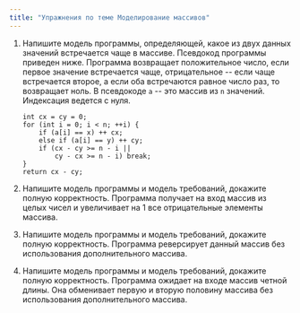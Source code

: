 ```yaml
---
title: "Упражнения по теме Моделирование массивов"
---
```


1. Напишите модель программы, определяющей, какое из двух
   данных значений встречается чаще в массиве. Псевдокод
   программы приведен ниже. Программа возвращает положительное
   число, если первое значение встречается чаще, отрицательное
   -- если чаще встречается второе, а если оба встречаются
   равное число раз, то возвращает ноль. В псевдокоде
   <code>a</code> -- это массив из <code>n</code> значений.
   Индексация ведется с нуля.

   ```
   int cx = cy = 0;
   for (int i = 0; i < n; ++i) {
       if (a[i] == x) ++ cx;
       else if (a[i] == y) ++ cy;
       if (cx - cy >= n - i ||
           cy - cx >= n - i) break;
   }
   return cx - cy;
   ```

2. Напишите модель программы и модель требований, докажите
   полную корректность. Программа получает на вход
   массив из целых чисел и увеличивает на 1 все
   отрицательные элементы массива.

3. Напишите модель программы и модель требований, докажите
   полную корректность. Программа реверсирует данный массив
   без использования дополнительного массива.

4. Напишите модель программы и модель требований, докажите
   полную корректность. Программа ожидает на входе массив
   четной длины. Она обменивает первую и вторую половину
   массива без использования дополнительного массива.
